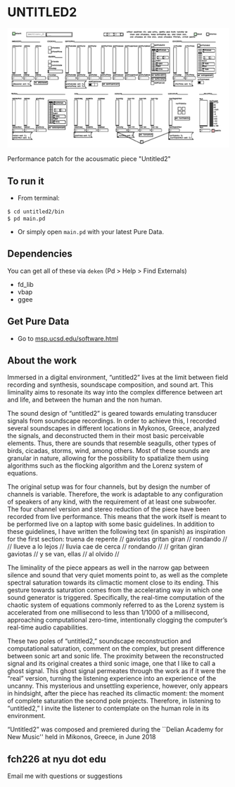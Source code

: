 # UNTITLED2

![untitled](https://raw.githubusercontent.com/fdch/untitled2/master/untitled2.jpg "untitled2")

Performance patch for the acousmatic piece "Untitled2"


## To run it

* From terminal:

```
$ cd untitled2/bin
$ pd main.pd
```

* Or simply open ``main.pd`` with your latest Pure Data.

## Dependencies

You can get all of these via ``deken`` (Pd > Help > Find Externals)

* fd_lib
* vbap
* ggee


## Get Pure Data

* Go to [msp.ucsd.edu/software.html](http://msp.ucsd.edu/software.html)


## About the work

Immersed in a digital environment, “untitled2” lives at the limit between field recording and synthesis, soundscape composition, and sound art. This liminality aims to resonate its way into the complex difference between art and life, and between the human and the non human.

The sound design of “untitled2” is geared towards emulating transducer signals from soundscape recordings. In order to achieve this, I recorded several soundscapes in different locations in Mykonos, Greece, analyzed the signals, and deconstructed them in their most basic perceivable elements. Thus, there are sounds that resemble seagulls, other types of birds, cicadas, storms, wind, among others. Most of these sounds are granular in nature, allowing for the possibility to spatialize them using algorithms such as the flocking algorithm and the Lorenz system of equations.

The original setup was for four channels, but by design the number of channels is variable. Therefore, the work is adaptable to any configuration of speakers of any kind, with the requirement of at least one subwoofer. The four channel version and stereo reduction of the piece have been recorded from live performance. This means that the work itself is meant to be performed live on a laptop with some basic guidelines. In addition to these guidelines, I have written the following text (in spanish) as inspiration for the first section: truena de repente // gaviotas gritan giran // rondando // // llueve a lo lejos // lluvia cae de cerca // rondando // // gritan giran gaviotas // y se van, ellas // al olvido //

The liminality of the piece appears as well in the narrow gap between silence and sound that very quiet moments point to, as well as the complete spectral saturation towards its climactic moment close to its ending. This gesture towards saturation comes from the accelerating way in which one sound generator is triggered. Specifically, the real-time computation of the chaotic system of equations commonly referred to as the Lorenz system is accelerated from one millisecond to less than 1/1000 of a millisecond, approaching computational zero-time, intentionally clogging the computer’s real-time audio capabilities.

These two poles of “untitled2,” soundscape reconstruction and computational saturation, comment on the complex, but present difference between sonic art and sonic life. The proximity between the reconstructed signal and its original creates a third sonic image, one that I like to call a ghost signal. This ghost signal permeates through the work as if it were the “real” version, turning the listening experience into an experience of the uncanny. This mysterious and unsettling experience, however, only appears in hindsight, after the piece has reached its climactic moment: the moment of complete saturation the second pole projects. Therefore, in listening to “untitled2,” I invite the listener to contemplate on the human role in its environment.

“Untitled2” was composed and premiered during the ``Delian Academy for New Music'' held in Mikonos, Greece, in June 2018

## fch226 at nyu dot edu

Email me with questions or suggestions
